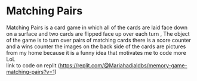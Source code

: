 # Matching Pairs

Matching Pairs is a card game in which all of the cards are laid face down on a surface and two cards are flipped face up over each turn , The object of the game is to turn over pairs of matching cards
there is a score counter and a wins counter 
the images on the back side of the cards are pictures from my home 
because it is a funny idea that motivates me to code more LoL
<br> link to code on replit (https://replit.com/@Mariahadialdbs/memory-game-matching-pairs?v=1)
